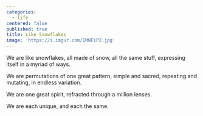 ```yaml
---
categories:
  - life
centered: false
published: true
title: Like Snowflakes
image: 'https://i.imgur.com/IMNFiP2.jpg'
---
```

We are like snowflakes,
all made of snow,
all the same stuff,
expressing itself 
in a myriad of ways.

We are permutations
of one great pattern,
simple and sacred,
repeating and mutating,
in endless variation. 

We are one great spirit,
refracted through a million lenses.

We are each unique,
and each the same.


